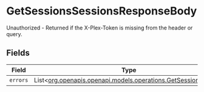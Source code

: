 # GetSessionsSessionsResponseBody

Unauthorized - Returned if the X-Plex-Token is missing from the header or query.


## Fields

| Field                                                                                                          | Type                                                                                                           | Required                                                                                                       | Description                                                                                                    |
| -------------------------------------------------------------------------------------------------------------- | -------------------------------------------------------------------------------------------------------------- | -------------------------------------------------------------------------------------------------------------- | -------------------------------------------------------------------------------------------------------------- |
| `errors`                                                                                                       | List<[org.openapis.openapi.models.operations.GetSessionsErrors](../../models/operations/GetSessionsErrors.md)> | :heavy_minus_sign:                                                                                             | N/A                                                                                                            |